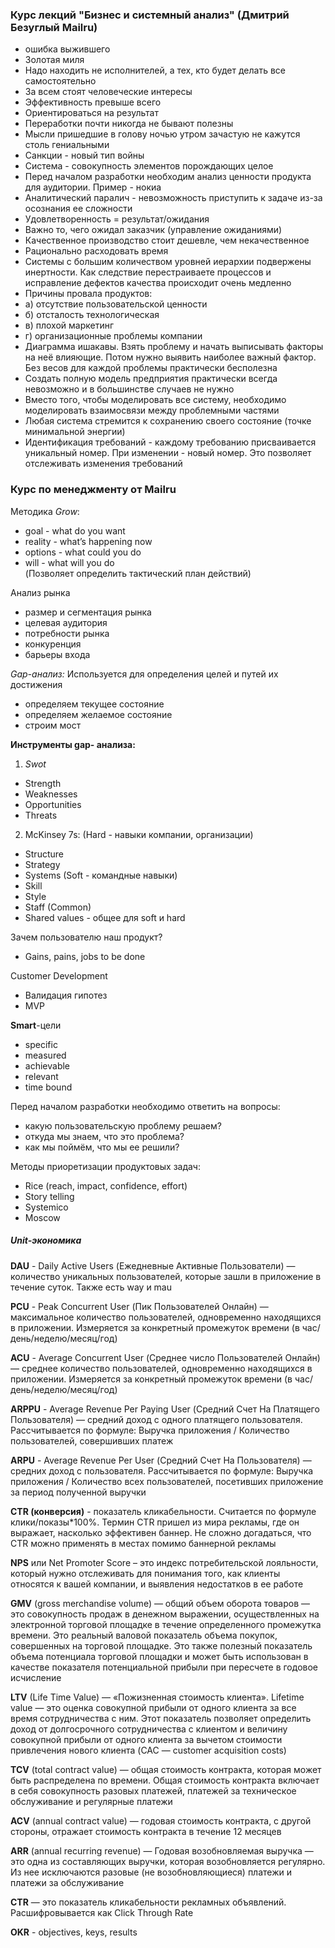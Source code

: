 ### Курс лекций "Бизнес и системный анализ" (Дмитрий Безуглый Mailru)
- ошибка выжившего 
- Золотая миля
- Надо находить не исполнителей, а тех, кто будет делать все самостоятельно
- За всем стоят человеческие интересы
- Эффективность превыше всего
- Ориентироваться на результат
- Переработки почти никогда не бывают полезны
- Мысли пришедшие в голову ночью утром зачастую не кажутся столь гениальными
- Санкции - новый тип войны
- Система - совокупность элементов порождающих целое
- Перед началом разработки необходим анализ ценности продукта для аудитории. Пример - нокиа 
- Аналитический паралич - невозможность приступить к задаче из-за осознания ее сложности
- Удовлетворенность = результат/ожидания
- Важно то, чего ожидал заказчик (управление ожиданиями)
- Качественное производство стоит дешевле, чем некачественное
- Рационально расходовать время
- Системы с большим количеством уровней иерархии подвержены инертности. Как следствие перестраиваете процессов и исправление дефектов качества происходит очень медленно
- Причины провала продуктов:
- а) отсутствие пользовательской ценности
- б) отсталость технологическая
- в) плохой маркетинг
- г) организационные проблемы компании
- Диаграмма ишакавы. Взять проблему и начать выписывать факторы на неё влияющие. Потом нужно выявить наиболее важный фактор. Без весов для каждой проблемы практически бесполезна
- Создать полную модель предприятия практически всегда невозможно и в большинстве случаев не нужно
- Вместо того, чтобы моделировать все систему, необходимо моделировать взаимосвязи между проблемными частями
- Любая система стремится к сохранению своего состояние (точке минимальной энергии)
- Идентификация требований - каждому требованию присваивается уникальный номер. При изменении - новый номер. Это позволяет отслеживать изменения требований


### Курс по менеджменту от Mailru
Методика *Grow*:
 - goal - what do you want  
 - reality - what’s happening now  
 - options - what could you do  
 - will - what will you do  
(Позволяет определить тактический план действий)  

Анализ рынка
 - размер и сегментация рынка
 - целевая аудитория
 - потребности рынка
 - конкуренция
 - барьеры входа

*Gap-анализ:*
Используется для определения целей и путей их достижения
 - определяем текущее состояние
 - определяем желаемое состояние
 - строим мост

**Инструменты gap- анализа:** 
1. *Swot*
- Strength
- Weaknesses
- Opportunities 
- Threats 

2. McKinsey 7s:
(Hard - навыки компании, организации)
- Structure
- Strategy
- Systems
(Soft - командные навыки)
- Skill
- Style
- Staff
(Common)
- Shared values - общее для soft и hard

Зачем пользователю наш продукт?
 * Gains, pains, jobs to be done

Customer Development
- Валидация гипотез
- MVP

**Smart**-цели
 - specific
 - measured
 - achievable
 - relevant
 - time bound

Перед началом разработки необходимо ответить на вопросы: 
 - какую пользовательскую проблему решаем?
 - откуда мы знаем, что это проблема?
 - как мы поймём, что мы ее решили?

Методы приоретизации продуктовых задач:
 - Rice (reach, impact, confidence, effort)
 - Story telling
 - Systemico
 - Moscow

##### Unit-экономика
**DAU** - Daily Active Users (Ежедневные Активные Пользователи) — количество уникальных пользователей, которые зашли в приложение в течение суток. Также есть way и mau  

**PCU** - Peak Concurrent User (Пик Пользователей Онлайн) — максимальное количество пользователей, одновременно находящихся в приложении. Измеряется за конкретный промежуток времени (в час/день/неделю/месяц/год)  

**ACU** - Average Concurrent User (Среднее число Пользователей Онлайн) — среднее количество пользователей, одновременно находящихся в приложении. Измеряется за конкретный промежуток времени (в час/день/неделю/месяц/год)

**ARPPU** - Average Revenue Per Paying User (Средний Счет На Платящего Пользователя) — средний доход с одного платящего пользователя. Рассчитывается по формуле: Выручка приложения / Количество пользователей, совершивших платеж  

**ARPU** - Average Revenue Per User (Средний Счет На Пользователя) — средних доход с пользователя. Рассчитывается по формуле: Выручка приложения / Количество всех пользователей, посетивших приложение за период полученной выручки  

**CTR (конверсия)** - показатель кликабельности. Считается по формуле клики/показы*100%. Термин CTR пришел из мира рекламы, где он выражает, насколько эффективен баннер. Не сложно догадаться, что CTR можно применять в местах помимо баннерной рекламы  

**NPS** или Net Promoter Score – это индекс потребительской лояльности, который нужно отслеживать для понимания того, как клиенты относятся к вашей компании, и выявления недостатков в ее работе  

**GMV** (gross merchandise volume) — общий объем оборота товаров — это совокупность продаж в денежном выражении, осуществленных на электронной торговой площадке в течение определенного промежутка времени. Это реальный валовой показатель объема покупок, совершенных на торговой площадке. Это также полезный показатель объема потенциала торговой площадки и может быть использован в качестве показателя потенциальной прибыли при пересчете в годовое исчисление  

**LTV** (Life Time Value) — «Пожизненная стоимость клиента». Lifetime value — это оценка совокупной прибыли от одного клиента за все время сотрудничества с ним. Этот показатель позволяет определить доход от долгосрочного сотрудничества с клиентом и величину совокупной прибыли от одного клиента за вычетом стоимости привлечения нового клиента (CAC — customer acquisition costs)  

**TCV** (total contract value) — общая стоимость контракта, которая может быть распределена по времени. Общая стоимость контракта включает в себя совокупность разовых платежей, платежей за техническое обслуживание и регулярные платежи  

**ACV** (annual contract value) — годовая стоимость контракта, с другой стороны, отражает стоимость контракта в течение 12 месяцев  

**ARR** (annual recurring revenue) — Годовая возобновляемая выручка — это одна из составляющих выручки, которая возобновляется регулярно. Из нее исключаются разовые (не возобновляющиеся) платежи и платежи за обслуживание  

**CTR** — это показатель кликабельности рекламных объявлений. Расшифровывается как Click Through Rate  

**OKR** - objectives, keys, results

